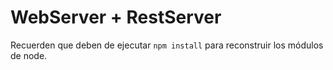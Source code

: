 # WebServer + RestServer

Recuerden que deben de ejecutar ```npm install``` para reconstruir los módulos de node.